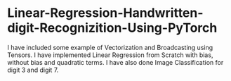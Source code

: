 # Linear-Regression-Handwritten-digit-Recognizition-Using-PyTorch
I have included some example of Vectorization and Broadcasting using Tensors. I have implemented Linear Regression from Scratch with bias, without bias and quadratic terms. I have also done Image Classification for digit 3 and digit 7. 
